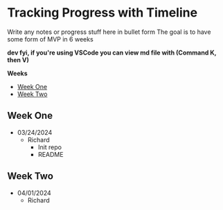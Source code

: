 # Tracking Progress with Timeline

Write any notes or progress stuff here in bullet form
The goal is to have some form of MVP in 6 weeks

__dev fyi, if you're using VSCode you can view md file with (Command K, then V)__


**Weeks**  
- [Week One](#one)
- [Week Two](#two)



 <a id="one"></a>
## Week One
- 03/24/2024
    - Richard
        - Init repo
        - README 


 <a id="two"></a>
## Week Two
- 04/01/2024
    - Richard 

